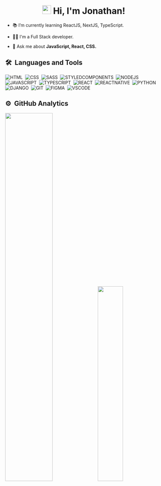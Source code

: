<h1 align="center"><img src="https://media.giphy.com/media/hvRJCLFzcasrR4ia7z/giphy.gif" width="28px" height="28px"> Hi, I'm Jonathan!</h1>

- 📚 I’m currently learning ReactJS, NextJS, TypeScript.

- 🧑‍💻 I'm a Full Stack developer.

- 💭 Ask me about **JavaScript, React, CSS.**

## 🛠️ &nbsp;Languages and Tools

![HTML](https://img.shields.io/badge/HTML-E34F26?style=plastic&logo=html5&logoColor=white)&nbsp;
![CSS](https://img.shields.io/badge/CSS-1572B6?style=plastic&logo=css3&logoColor=white)&nbsp;
![SASS](https://img.shields.io/badge/Sass-CC6699?style=plastic&logo=sass&logoColor=white)&nbsp;
![STYLEDCOMPONENTS](https://img.shields.io/badge/styled--components-DB7093?style=plastic&logo=styled-components&logoColor=white)&nbsp;
![NODEJS](https://img.shields.io/badge/Node.js-43853D?style=plastic&logo=node.js&logoColor=white)&nbsp;
![JAVASCRIPT](https://img.shields.io/badge/JavaScript-323330?style=plastic&logo=javascript&logoColor=F7DF1E)&nbsp;
![TYPESCRIPT](https://img.shields.io/badge/TypeScript-007ACC?style=plastic&logo=typescript&logoColor=white)&nbsp;
![REACT](https://img.shields.io/badge/React-20232A?style=plastic&logo=react&logoColor=61DAFB)&nbsp;
![REACTNATIVE](https://img.shields.io/badge/React_Native-20232A?style=plastic&logo=react&logoColor=61DAFB)&nbsp;
![PYTHON](https://img.shields.io/badge/Python-14354C?style=plastic&logo=python&logoColor=white)&nbsp;
![DJANGO](https://img.shields.io/badge/Django-092E20?style=plastic&logo=django&logoColor=white)&nbsp;
![GIT](https://img.shields.io/badge/GIT-CC342D?style=plastic&logo=git&logoColor=white)&nbsp;
![FIGMA](https://img.shields.io/badge/Figma-F24E1E?style=plastic&logo=figma&logoColor=white)&nbsp;
![VSCODE](https://img.shields.io/badge/VSCode-0078D4?style=plastic&logo=visual%20studio%20code&logoColor=white)&nbsp;

## ⚙️ &nbsp;GitHub Analytics
 
<div>
<img style="height: auto; width: 55%;" class="img" src="https://github-readme-stats-sage-chi.vercel.app/api?username=jcatulio&count_private=true&show_icons=true&theme=radical" />
&nbsp;
&nbsp;
<img style="height: auto; width: 40%;" class="img" src="https://github-readme-stats-sage-chi.vercel.app/api/top-langs/?username=jcatulio&theme=radical&langs_count=7&layout=compact" />
</div>





